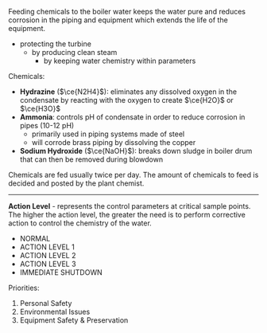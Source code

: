 Feeding chemicals to the boiler water keeps the water pure and reduces corrosion in the piping and equipment which extends the life of the equipment.

-	protecting the turbine
	-	by producing clean steam
		-	by keeping water chemistry within parameters
		
Chemicals:
-	**Hydrazine** ($\ce{N2H4}$): eliminates any dissolved oxygen in the condensate by reacting with the oxygen to create $\ce{H2O}$ or $\ce{H3O}$
-	**Ammonia**: controls pH of condensate in order to reduce corrosion in pipes (10-12 pH)
	-	primarily used in piping systems made of steel
	-	will corrode brass piping by dissolving the copper
-	**Sodium Hydroxide** ($\ce{NaOH}$): breaks down sludge in boiler drum that can then be removed during blowdown

Chemicals are fed usually twice per day. The amount of chemicals to feed is decided and posted by the plant chemist.

---

**Action Level** - represents the control parameters at critical sample points. The higher the action level, the greater the need is to perform corrective action to control the chemistry of the water.
-	NORMAL
-	ACTION LEVEL 1
-	ACTION LEVEL 2
-	ACTION LEVEL 3
-	IMMEDIATE SHUTDOWN


Priorities:
1.	Personal Safety
2.	Environmental Issues
3.	Equipment Safety & Preservation